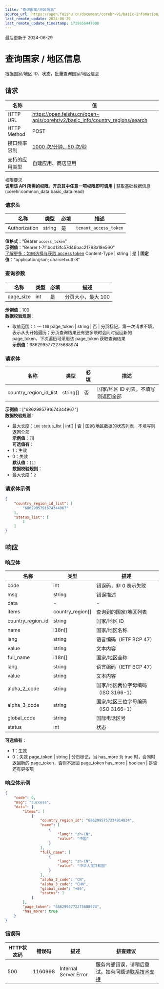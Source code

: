 ```yaml
---
title: "查询国家/地区信息"
source_url: https://open.feishu.cn/document/corehr-v1/basic-infomation/location_data/search-4
last_remote_update: 2024-06-29
last_remote_update_timestamp: 1719656447000
---
```

最后更新于 2024-06-29

# 查询国家 / 地区信息

根据国家/地区 ID、状态，批量查询国家/地区信息

## 请求
名称 | 值
---|---
HTTP URL | https://open.feishu.cn/open-apis/corehr/v2/basic_info/country_regions/search
HTTP Method | POST
接口频率限制 | [1000 次/分钟、50 次/秒](https://open.feishu.cn/document/ukTMukTMukTM/uUzN04SN3QjL1cDN)
支持的应用类型 | 自建应用、商店应用
权限要求  
            **调用该 API 所需的权限。开启其中任意一项权限即可调用** | 获取基础数据信息(corehr:common_data.basic_data:read)

### 请求头

名称 | 类型 | 必填 | 描述
--- | --- | --- | ---
Authorization | string | 是 | `tenant_access_token`  
**值格式**："Bearer `access_token`"  
**示例值**："Bearer t-7f1bcd13fc57d46bac21793a18e560"  
[了解更多：如何选择与获取 access token](https://open.feishu.cn/document/uAjLw4CM/ugTN1YjL4UTN24CO1UjN/trouble-shooting/how-to-choose-which-type-of-token-to-use)
Content-Type | string | 是 | **固定值**："application/json; charset=utf-8"

### 查询参数

名称 | 类型 | 必填 | 描述
--- | --- | --- | ---
page_size | int | 是 | 分页大小，最大 100  
**示例值**：100  
**数据校验规则**：  
- 取值范围：`1` ～ `100`
page_token | string | 否 | 分页标记，第一次请求不填，表示从头开始遍历；分页查询结果还有更多项时会同时返回新的 page_token，下次遍历可采用该 page_token 获取查询结果  
**示例值**：6862995772275688974

### 请求体

名称 | 类型 | 必填 | 描述
--- | --- | --- | ---
country_region_id_list | string\[\] | 否 | 国家/地区 ID 列表，不填写则返回全部  
**示例值**：["6862995791674344967"]  
**数据校验规则**：  
- 最大长度：`100`
status_list | int\[\] | 否 | 国家/地区数据的状态列表，不填写则返回全部  
**示例值**：[1]  
**可选值有**：  
- 1：生效  
- 0：失效  
**默认值**：`[1]`  
**数据校验规则**：  
- 最大长度：`2`

### 请求体示例
```json
{
    "country_region_id_list": [
        "6862995791674344967"
    ],
    "status_list": [
        1
    ]
}
```

## 响应

### 响应体

名称 | 类型 | 描述
--- | --- | ---
code | int | 错误码，非 0 表示失败
msg | string | 错误描述
data | \- | \-
items | country_region\[\] | 查询到的国家/地区列表
country_region_id | string | 国家/地区 ID
name | i18n\[\] | 国家/地区名称
lang | string | 语言编码（IETF BCP 47）
value | string | 文本内容
full_name | i18n\[\] | 国家/地区全称
lang | string | 语言编码（IETF BCP 47）
value | string | 文本内容
alpha_2_code | string | 国家/地区两位字母编码（ISO 3166-1）
alpha_3_code | string | 国家/地区三位字母编码（ISO 3166-1）
global_code | string | 国际电话区号
status | int | 状态  
**可选值有**：  
- 1：生效  
- 0：失效
page_token | string | 分页标记，当 has_more 为 true 时，会同时返回新的 page_token，否则不返回 page_token
has_more | boolean | 是否还有更多项

### 响应体示例
```json
{
    "code": 0,
    "msg": "success",
    "data": {
        "items": [
            {
                "country_region_id": "6862995757234914824",
                "name": [
                    {
                        "lang": "zh-CN",
                        "value": "中国"
                    }
                ],
                "full_name": [
                    {
                        "lang": "zh-CN",
                        "value": "中华人民共和国"
                    }
                ],
                "alpha_2_code": "CN",
                "alpha_3_code": "CHN",
                "global_code": "+86",
                "status": 1
            }
        ],
        "page_token": "6862995772275688974",
        "has_more": true
    }
}
```

### 错误码

HTTP状态码 | 错误码 | 描述 | 排查建议
--- | --- | --- | ---
500 | 1160998 | Internal Server Error | 服务内部错误，请稍后重试。如有问题请[联系技术支持]((https://applink.feishu.cn/TLJpeNdW))
